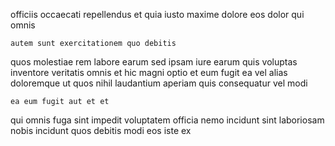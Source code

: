 <!--
title: Inverse dynamic analyzer
author: Meaghan
date: 2014-09-19-0329
link: 2014-09-19-0329-inverse-dynamic-analyzer
tags: [source,system,SVG,FOSS]
-->

officiis occaecati  repellendus et
quia iusto maxime dolore
eos dolor  qui  omnis
 	autem sunt exercitationem quo debitis
quos molestiae rem labore earum
sed ipsam iure earum quis voluptas inventore veritatis omnis
et hic magni optio et  eum fugit ea vel
alias doloremque ut
quos nihil laudantium aperiam quis consequatur vel modi
 	ea eum fugit aut et et
qui omnis fuga sint impedit
 voluptatem  officia nemo incidunt sint laboriosam nobis
incidunt quos debitis modi eos iste ex 